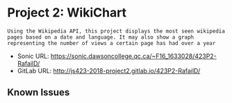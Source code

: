 # <Daniel Rafail> Project 2: WikiChart
    
    Using the Wikipedia API, this project displays the most seen wikipedia pages based on a date and language. It may also show a graph representing the number of views a certain page has had over a year

* Sonic URL: <https://sonic.dawsoncollege.qc.ca/~F16_1633028/423P2-RafailD/>
* GitLab URL: <http://js423-2018-project2.gitlab.io/423P2-RafailD/>

## Known Issues
